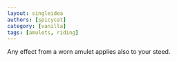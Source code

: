 ```yaml
---
layout: singleidea
authors: [spicycat]
category: [vanilla]
tags: [amulets, riding]
---
```

Any effect from a worn amulet applies also to your steed.
